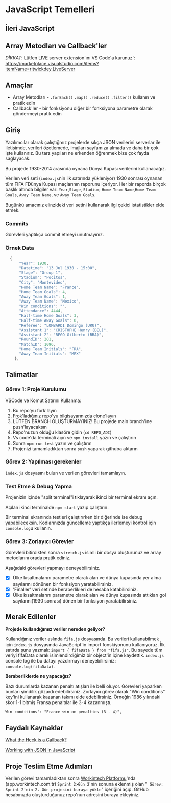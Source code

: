 # JavaScript Temelleri

## İleri JavaScript

## Array Metodları ve Callback'ler
*DİKKAT*: Lütfen LIVE server extension'ını VS Code'a kurunuz': https://marketplace.visualstudio.com/items?itemName=ritwickdey.LiveServer

## Amaçlar

- Array Metodları - `.forEach()` `.map()` `.reduce()` `.filter()` kullanın ve pratik edin
- Callback'ler - bir fonksiyonu diğer bir fonksiyona parametre olarak göndermeyi pratik edin

  
## Giriş

Yazılımcılar olarak çalıştığmız projelerde sıkça JSON verilerini serverlar ile iletişimde, verileri özetlemede, imajları sayfamıza almada ve daha bir çok işte kullanırız. Bu tarz yapıları ne erkenden öğrenmek bize çok fayda sağlayacak.

Bu projede 1930-2014 arasında oynana Dünya Kupası verilerini kullanacağız.

Verilen veri seti (`index.js`nin ilk satırında yükleniyor) 1930 sonrası oynanan tüm FIFA FDünya Kupası maçlarının raporunu içeriyor. Her bir raporda birçok başlık altında bilgiler var: `Year`,`Stage`, `Stadium`,  `Home Team Name`,`Home Team Goals`, `Away Team Name`, ve `Away Team Goals`. 

Bugünkü amacınız elinzideki veri setini kullanarak ilgi çekici istatistikler elde etmek.

### Commits

Görevleri yaptıkça commit etmeyi unutmayınız.

### Örnek Data

```js
  {
      "Year": 1930,
      "Datetime": "13 Jul 1930 - 15:00",
      "Stage": "Group 1",
      "Stadium": "Pocitos",
      "City": "Montevideo",
      "Home Team Name": "France",
      "Home Team Goals": 4,
      "Away Team Goals": 1,
      "Away Team Name": "Mexico",
      "Win conditions": "",
      "Attendance": 4444,
      "Half-time Home Goals": 3,
      "Half-time Away Goals": 0,
      "Referee": "LOMBARDI Domingo (URU)",
      "Assistant 1": "CRISTOPHE Henry (BEL)",
      "Assistant 2": "REGO Gilberto (BRA)",
      "RoundID": 201,
      "MatchID": 1096,
      "Home Team Initials": "FRA",
      "Away Team Initials": "MEX"
    },
```

## Talimatlar

### Görev 1: Proje Kurulumu

VSCode ve Komut Satırını Kullanma:

1. Bu repo'yu fork'layın
2. Frok'ladığınız repo'yu bilgisayarınızda clone'layın
3. LÜTFEN BRANCH OLUŞTURMAYINIZ! Bu projede main branch'ine push'layacaksın
4. Repo'nuzun olduğu klasöre gidin (`cd REPO_ADI`)
5. Vs code'da terminali açın ve `npm install` yazın ve çalıştırın
6. Sonra `npm run test` yazın ve çalıştırın
7. Projenizi tamamladıktan sonra `push` yaparak githuba aktarın


### Görev 2: Yapılması gerekenler

`index.js` dosyasını bulun ve verilen görevleri tamamlayın.

### Test Etme & Debug Yapma

Projenizin içinde "split terminal"i tıklayarak ikinci bir terminal ekranı açın.

Açılan ikinci terminalde `npm start` yazıp çalıştırın.

Bir terminal ekranında testleri çalıştırırken bir diğerinde ise debug yapabileceksin. Kodlarınızda güncelleme yaptıkça ilerlemeyi kontrol için `console.log`u kullanın.

### Görev 3: Zorlayıcı Görevler

Görevleri bitirdikten sonra `stretch.js` isimli bir dosya oluşturunuz ve array metodlarını orada pratik ediniz.

Aşağıdaki görevleri yapmayı deneyebilirsiniz.

- [x] Ülke kısaltmalarını parametre olarak alan ve dünya kupasında yer alma sayılarını dönünen bir fonksiyon yaratabilirsiniz.
- [x] 'Finaller' veri setinde beraberlikleri de hesaba katabilirsiniz.
- [x] Ülke kısaltmalarını parametre olarak alan ve dünya kupasında attıkları gol sayılarını(1930 sonrası) dönen bir fonksiyon yaratabilirsiniz.

## Merak Edilenler

**Projede kullandığımız veriler nereden geliyor?**

Kullandığınız veriler aslında `fifa.js` dosyasında. Bu verileri kullanabilmek için `index.js` dosyasında JavaScript'in import fonskiyonunu kullanıyoruz. İlk satırda şunu yazmalı:  `import { fifaData } from "fifa.js"`. Bu sayede tüm veriyi fifaData olarak isimlendirdiğimiz bir object'in içine kaydettik. `index.js` console log ile bu datayı yazdırmayı deneyebilirsiniz: `console.log(fifaData)`.

**Beraberliklerde ne yapacağız?**

Bazı durumlarda kazanan penaltı atışları ile belli oluyor. Görevleri yaparken bunları şimdilik gözardı edebilirsiniz. Zorlayıcı görev olarak "Win conditions" key'ini kullanarak kazanan takımı elde edebilirsiniz. Örneğin 1986 yılındaki skor 1-1 bitmiş Fransa penaltılar ile 3-4 kazanmıştı.

```
Win conditions": "France win on penalties (3 - 4)",
````

## Faydalı Kaynaklar

[What the Heck is a Callback?](https://codeburst.io/javascript-what-the-heck-is-a-callback-aba4da2deced)

[Working with JSON in JavaScript](https://www.ma-no.org/en/programming/javascript/working-with-json-in-javascript)


## Proje Teslim Etme Adımları

Verilen görevi tamamladıktan sonra [Workintech Platformu](https://app.workintech.com.tr)'nda (app.workintech.com.tr) `Sprint 2>Gün 2`'nin sonuna eklenmiş olan "` Görev: Sprint 2'nin 2. Gün projesini buraya yükle`" içeriğini açıp. GitHub hesabınızda oluşturduğunuz repo'nun adresini buraya ekleyiniz. 



